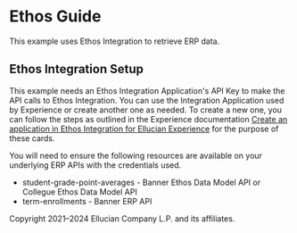 # Ethos Guide

This example uses Ethos Integration to retrieve ERP data.

## Ethos Integration Setup

This example needs an Ethos Integration Application's API Key to make the API calls to Ethos Integration. You can use the Integration Application used by Experience or create another one as needed. To create a new one, you can follow the steps as outlined in the Experience documentation [Create an application in Ethos Integration for Ellucian Experience](https://resources.elluciancloud.com/bundle/ellucian_experience_acn_configure/page/t_create_app_ethos_experience.html) for the purpose of these cards.

You will need to ensure the following resources are available on your underlying ERP APIs with the credentials used.

* student-grade-point-averages - Banner Ethos Data Model API or Collegue Ethos Data Model API
* term-enrollments - Banner ERP API

Copyright 2021–2024 Ellucian Company L.P. and its affiliates.
